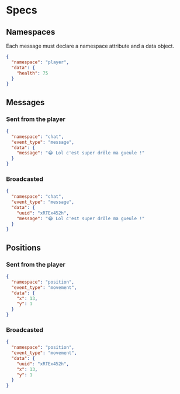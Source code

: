 # Specs

## Namespaces
Each message must declare a namespace attribute and a data object.
```json
{
  "namespace": "player",
  "data": {
    "health": 75
  }
}
```

## Messages

### Sent from the player
```json
{
  "namespace": "chat",
  "event_type": "message",
  "data": {
    "message": "😂 Lol c'est super drôle ma gueule !"
  }
}
```

### Broadcasted
```json
{
  "namespace": "chat",
  "event_type": "message",
  "data": {
    "uuid": "xRTEx452h",
    "message": "😂 Lol c'est super drôle ma gueule !"
  }
}

```

## Positions

### Sent from the player
```json
{
  "namespace": "position",
  "event_type": "movement",
  "data": {
    "x": 13,
    "y": 1
  }
}
```

### Broadcasted
```json
{
  "namespace": "position",
  "event_type": "movement",
  "data": {
    "uuid": "xRTEx452h",
    "x": 13,
    "y": 1
  }
}

```
